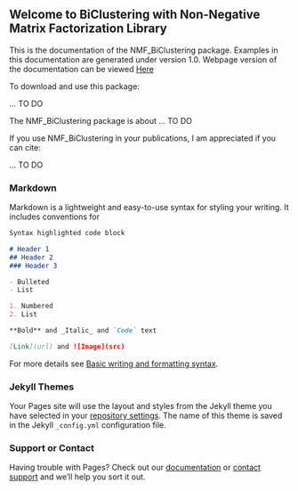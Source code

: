## Welcome to BiClustering with Non-Negative Matrix Factorization Library

This is the documentation of the NMF_BiClustering package. Examples in this documentation are generated under version 1.0. Webpage version of the documentation can be viewed [Here](https://leon-zhang.com/BiClustering_NMF/)

To download and use this package:

... TO DO

The NMF_BiClustering package is about ... TO DO

If you use NMF_BiClustering in your publications, I am appreciated if you can cite:

... TO DO

### Markdown

Markdown is a lightweight and easy-to-use syntax for styling your writing. It includes conventions for

```markdown
Syntax highlighted code block

# Header 1
## Header 2
### Header 3

- Bulleted
- List

1. Numbered
2. List

**Bold** and _Italic_ and `Code` text

[Link](url) and ![Image](src)
```

For more details see [Basic writing and formatting syntax](https://docs.github.com/en/github/writing-on-github/getting-started-with-writing-and-formatting-on-github/basic-writing-and-formatting-syntax).

### Jekyll Themes

Your Pages site will use the layout and styles from the Jekyll theme you have selected in your [repository settings](https://github.com/leonz12345/BiClustering_NMF/settings/pages). The name of this theme is saved in the Jekyll `_config.yml` configuration file.

### Support or Contact

Having trouble with Pages? Check out our [documentation](https://docs.github.com/categories/github-pages-basics/) or [contact support](https://support.github.com/contact) and we’ll help you sort it out.
